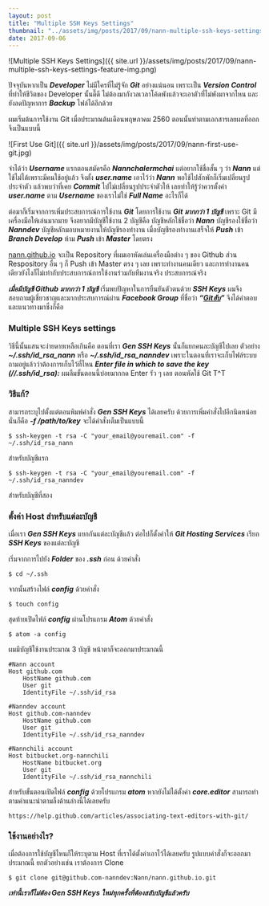```yaml
---
layout: post
title: "Multiple SSH Keys Settings"
thumbnail: "../assets/img/posts/2017/09/nann-multiple-ssh-keys-settings-feature-img.png"
date: 2017-09-06
---
```


![Multiple SSH Keys Settings]({{ site.url }}/assets/img/posts/2017/09/nann-multiple-ssh-keys-settings-feature-img.png)

ปัจจุบันหากเป็น ***Developer*** ไม่มีใครที่ไม่รู้จัก ***Git*** อย่างแน่นอน เพราะเป็น ***Version Control*** ที่ทำให้ชีวิตของ Developer นั้นดี๊ดี ไม่ต้องมากังวลเวลาโค้ดพังแล้วจะเอาตัวที่ไม่พังมาจากไหน และยังลดปัญหาการ ***Backup*** ไฟล์ได้อีกด้วย

ผมเริ่มต้นการใช้งาน Git เมื่อประมาณต้นเดือนพฤษภาคม 2560 ตอนนั้นทำตามเอกสารเลยผลที่ออกจึงเป็นแบบนี้

![First Use Git]({{ site.url }}/assets/img/posts/2017/09/nann-first-use-git.jpg)

จำได้ว่า ***Username*** แรกตอนสมัครคือ ***Nannchalermchai*** แต่อยากใช้ชื่อสั้น ๆ ว่า ***Nann*** แต่ใช้ไม่ได้เพราะมีคนใช้อยู่แล้ว จึงตั้ง ***user.name*** เอาไว้ว่า ***Nann*** พอใช้ไปสักพักก็เริ่มเปลี่ยนรูปประจำตัว แล้วพบว่าที่เคย ***Commit*** ไปไม่เปลี่ยนรูปประจำตัวให้ เลยทำให้รู้ว่าควรตั้งค่า ***user.name*** ตาม ***Username*** ของเราไม่ใช่ ***Full Name*** อะไรก็ได้

ต่อมาก็เริ่มจากการเพิ่มประสบการณ์การใช้งาน ***Git*** โดยการใช้งาน ***Git มากกว่า 1 บัญชี*** เพราะ Git มีเครื่องมือให้เล่นมากมาย จึงอยากมีบัญชีใช้งาน 2 บัญชีคือ บัญชีหลักใช้ชื่อว่า ***Nann*** บัญชีรองใช้ชื่อว่า ***Nanndev*** บัญชีหลักมอบหมายงานให้บัญชีรองทำงาน เมื่อบัญชีรองทำงานเสร็จให้ ***Push*** เข้า ***Branch Develop*** ห้าม ***Push*** เข้า ***Master*** โดยตรง

[nann.github.io](https://nann.github.io/) จะเป็น Repository ที่ผมเอาหัดเล่นเครื่องมือต่าง ๆ ของ Github ส่วน Respository อื่น ๆ ก็ Push เข้า Master ตรง ๆ เลย เพราะทำงานคนเดียว และการทำงานคนเดียวยังไงก็ไม่เท่ากับประสบการณ์การใช้งานร่วมกับทีมงานจริง ประสบการณ์จริง

***เมื่อมีบัญชี Github มากกว่า 1 บัญชี*** เริ่มพบปัญหาในการยืนยันตัวตนด้วย ***SSH Keys*** ผมจึงสอบถามผู้เชี่ยวชาญและมากประสบการณ์ผ่าน ***Facebook Group*** ที่ชื่อว่า ***“[Gitฮับ](https://www.facebook.com/groups/440497309296387/permalink/1643574605655312/)”***  จึงได้คำตอบและแนวทางมาซึ่งก็คือ

### Multiple SSH Keys settings
วิธีนี้นั้นแสนจะง่ายดายเหลือเกินคือ ตอนที่เรา ***Gen SSH Keys*** นั้นก็แยกคนละบัญชีไปเลย ตัวอย่าง ***~/.ssh/id_rsa_nann*** หรือ ***~/.ssh/id_rsa_nanndev*** เพราะในตอนที่เราจะเก็บไฟล์ระบบถามอยู่แล้วว่าต้องการเก็บไว้ที่ไหน ***Enter file in which to save the key (//.ssh/id_rsa):*** ผมลืมขั้นตอนนี้บ่อยมากกด Enter รัว ๆ เลย ตอนหัดใช้ Git T^T

### วิธีแก้?
สามารถระบุไปตั้งแต่ตอนพิมพ์คำสั่ง ***Gen SSH Keys*** ได้เลยครับ ด้วยการเพิ่มคำสั่งไปอีกนิดหน่อยนั่นก็คือ ***-f /path/to/key*** จะได้คำสั่งเต็มเป็นแบบนี้

```
$ ssh-keygen -t rsa -C "your_email@youremail.com" -f ~/.ssh/id_rsa_nann
```

 สำหรับบัญชีแรก

```
$ ssh-keygen -t rsa -C "your_email@youremail.com" -f ~/.ssh/id_rsa_nanndev
```

สำหรับบัญชีที่สอง

### ตั้งค่า Host สำหรับแต่ละบัญชี
เมื่อเรา ***Gen SSH Keys*** แยกกันแต่ละบัญชีแล้ว ต่อไปก็ตั้งค่าให้ ***Git Hosting Services*** เรียก ***SSH Keys*** ของแต่ละบัญชี

เริ่มจากการไปยัง ***Folder*** ของ ***.ssh*** ก่อน ด้วยคำสั่ง
```
$ cd ~/.ssh
```

จากนั้นสร้างไฟล์ ***config*** ด้วยคำสั่ง
```
$ touch config
```

สุดท้ายเปิดไฟล์ ***config*** ผ่านโปรแกรม ***Atom*** ด้วยคำสั่ง
```
$ atom -a config
```

ผมมีบัญชีใช้งานประมาณ 3 บัญชี หน้าตาก็จะออกมาประมาณนี้

```
#Nann account
Host github.com
	HostName github.com
	User git
	IdentityFile ~/.ssh/id_rsa

#Nanndev account
Host github.com-nanndev
	HostName github.com
	User git
	IdentityFile ~/.ssh/id_rsa_nanndev

#Nannchili account
Host bitbucket.org-nannchili
	HostName bitbucket.org
	User git
	IdentityFile ~/.ssh/id_rsa_nannchili
```

สำหรับขั้นตอนเปิดไฟล์ ***config*** ด้วยโปรแกรม ***atom*** หากยังไม่ได้ตั้งค่า ***core.editor*** สามารถทำตามคำแนะนำตามลิ้งด้านล่างนี้ได้เลยครับ

```
https://help.github.com/articles/associating-text-editors-with-git/
```


### ใช้งานอย่างไร?
เมื่อต้องการใช้บัญชีไหนก็ให้ระบุตาม Host ที่เราได้ตั้งค่าเอาไว้ได้เลยครับ รูปแบบคำสั่งก็จะออกมาประมาณนี้ ยกตัวอย่างเช่น เราต้องการ Clone

```
$ git clone git@github.com-nanndev:Nann/nann.github.io.git
```

***เท่านี้เราก็ไม่ต้อง Gen SSH Keys ใหม่ทุกครั้งที่ต้องสลับบัญชีแล้วครับ***
